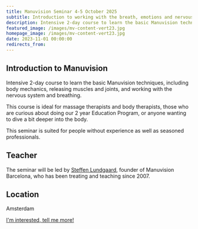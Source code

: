 ```yaml
---
title: Manuvision Seminar 4-5 October 2025
subtitle: Introduction to working with the breath, emotions and nervous system
description: Intensive 2-day course to learn the basic Manuvision techniques, including body mechanics, releasing muscles and joints, and working with the nervous system and breathing
featured_image: /images/mv-content-vert23.jpg
homepage_image: /images/mv-content-vert23.jpg
date: 2023-11-01 00:00:00
redirects_from:
---
```


## Introduction to Manuvision

Intensive 2-day course to learn the basic Manuvision techniques, including body mechanics, releasing muscles and joints, and working with the nervous system and breathing.

This course is ideal for massage therapists and body therapists, those who are curious about doing our 2 year Education Program, or anyone wanting to dive a bit deeper into the body.

This seminar is suited for people without experience as well as seasoned professionals.

## Teacher

The seminar will be led by [Steffen Lundgaard](https://manuvision.es/en/steffen-en/), founder of Manuvision Barcelona, who has been treating and teaching since 2007.

## Location

Amsterdam 

<a href="/contact" class="button button--large">I'm interested, tell me more!</a>